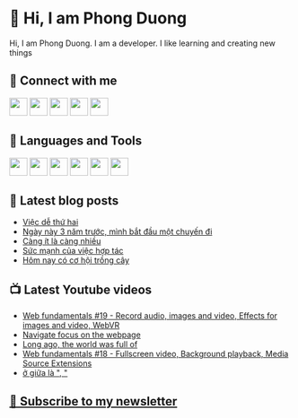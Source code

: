 # 👋 Hi, I am Phong Duong

Hi, I am Phong Duong. I am a developer. I like learning and creating new things

## 🔗 Connect with me
[<img height="32" width="32" src="https://cdn.jsdelivr.net/npm/simple-icons@v3/icons/youtube.svg" />](https://www.youtube.com/channel/UCXykqt3V2-9bYXKWZRcH0rA)
[<img height="32" width="32" src="https://cdn.jsdelivr.net/npm/simple-icons@v3/icons/instagram.svg" />](https://www.instagram.com/phongduonglh)
[<img height="32" width="32" src="https://cdn.jsdelivr.net/npm/simple-icons@v3/icons/twitter.svg" />](https://twitter.com/phongduonglh)
[<img height="32" width="32" src="https://cdn.jsdelivr.net/npm/simple-icons@v3/icons/facebook.svg" />](https://www.facebook.com/phongduonglh)
[<img height="32" width="32" src="https://cdn.jsdelivr.net/npm/simple-icons@v3/icons/linkedin.svg" />](https://www.linkedin.com/in/phongduonglh)

## 🧰 Languages and Tools

[<img height="32" width="32" src="https://cdn.jsdelivr.net/npm/simple-icons@v3/icons/javascript.svg" />](javascript)
[<img height="32" width="32" src="https://cdn.jsdelivr.net/npm/simple-icons@v3/icons/html5.svg" />](html5)
[<img height="32" width="32" src="https://cdn.jsdelivr.net/npm/simple-icons@v3/icons/css3.svg" />](css3)
[<img height="32" width="32" src="https://cdn.jsdelivr.net/npm/simple-icons@v3/icons/node-dot-js.svg" />](nodejs)
[<img height="32" width="32" src="https://cdn.jsdelivr.net/npm/simple-icons@v3/icons/react.svg" />](react)
[<img height="32" width="32" src="https://cdn.jsdelivr.net/npm/simple-icons@v3/icons/vue-dot-js.svg" />](vue)

## 📝 Latest blog posts

<!-- BLOG-POST-LIST:START -->
- [Việc dễ thứ hai](https://phongduong.dev/blog/viec-de-thu-hai/)
- [Ngày này 3 năm trước, mình bắt đầu một chuyến đi](https://phongduong.dev/blog/ngay-nay-3-nam-truoc-minh-bat-dau-mot-chuyen-di/)
- [Càng ít là càng nhiều](https://phongduong.dev/blog/cang-it-la-cang-nhieu/)
- [Sức mạnh của việc hợp tác](https://phongduong.dev/blog/suc-manh-cua-viec-hop-tac/)
- [Hôm nay có cơ hội trồng cây](https://phongduong.dev/blog/hom-nay-co-co-hoi-trong-cay/)
<!-- BLOG-POST-LIST:END -->

## 📺 Latest Youtube videos

<!-- YOUTUBE-VIDEO-LIST:START -->
- [Web fundamentals #19 - Record audio, images and video, Effects for images and video, WebVR](https://www.youtube.com/watch?v=1AElyrx1kKk)
- [Navigate focus on the webpage](https://www.youtube.com/watch?v=D4cQsIV7exA)
- [Long ago, the world was full of](https://www.youtube.com/watch?v=A8T8KdVkHBY)
- [Web fundamentals #18 - Fullscreen video, Background playback, Media Source Extensions](https://www.youtube.com/watch?v=NZmMrjySNeQ)
- [ở giữa là ", "](https://www.youtube.com/watch?v=DqYjhVt3G14)
<!-- YOUTUBE-VIDEO-LIST:END -->

## [💌 Subscribe to my newsletter](https://koogio.substack.com/)
